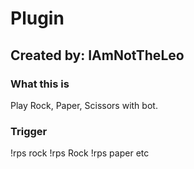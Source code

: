 # Plugin

## Created by: IAmNotTheLeo

### What this is

Play Rock, Paper, Scissors with bot.

### Trigger
!rps rock
!rps Rock
!rps paper
etc
